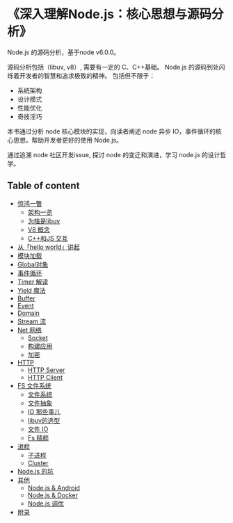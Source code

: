# 《深入理解Node.js：核心思想与源码分析》

Node.js 的源码分析，基于node v6.0.0。

源码分析包括（libuv, v8）, 需要有一定的 C、C++基础。 Node.js 的源码到处闪烁着开发者的智慧和追求极致的精神。
包括但不限于：

* 系统架构
* 设计模式
* 性能优化
* 奇技淫巧

本书通过分析 node 核心模块的实现，向读者阐述 node 异步 IO，事件循环的核心思想。帮助开发者更好的使用 Node.js。

通过追溯 node 社区开发issue, 探讨 node 的变迁和演进，学习 node.js 的设计哲学。

## Table of content

* [惊鸿一瞥](chapter1/README.md)
  * [架构一览](chapter1/chapter1-0.md)
  * [为啥是libuv](chapter1/chapter1-1.md)
  * [V8 概念](chapter2/chapter2-0.md)
  * [C++和JS 交互](chapter2/chapter2-1.md)
* [从「hello world」讲起](chapter1/chapter1-2.md)
* [模块加载](chapter2/chapter2-2.md)
* [Global对象](chapter12/chapter12-1.md)
* [事件循环](chapter5/chapter5-1.md)
* [Timer 解读](chapter3/chapter3-1.md)
* [Yield 魔法](chapter3/chapter3-2.md)
* [Buffer](chapter6/chapter6-1.md)
* [Event](chapter7/chapter7-1.md)
* [Domain](chapter13/chapter13-2.md)
* [Stream 流](chapter8/chapter8-1.md)
* [Net 网络](chapter9/README.md)
  * [Socket](chapter9/chapter9-1.md)
  * [构建应用](chapter9/chapter9-2.md)
  * [加密](chapter9/chapter9-3.md)
* [HTTP](chapter10/README.md)
  * [HTTP Server](chapter10/chapter10-1.md)
  * [HTTP Client](chapter10/chapter10-2.md)
* [FS 文件系统](chapter11/README.md)
  * [文件系统](chapter11/chapter11-2.md)
  * [文件抽象](chapter11/chapter11-1.md)
  * [IO 那些事儿](chapter11/chapter11-3.md)
  * [libuv的选型](chapter11/chapter11-4.md)
  * [文件 IO](chapter11/chapter11-5.md)
  * [Fs 精粹](chapter11/chapter11-6.md)
* [进程](chapter13/README.md)
  * [子进程](chapter13/chapter13-1.md)
  * [Cluster](chapter4/chapter4-1.md)
* [Node.js 的坑](chapter14/chapter14-5.md)
* [其他](chapter14/README.md)
  * [Node.js & Android](chapter14/chapter14-1.md)
  * [Node.js & Docker](chapter14/chapter14-2.md)
  * [Node.js 调优](chapter14/chapter14-3.md)
* [附录](chapter14/chapter14-0.md)

